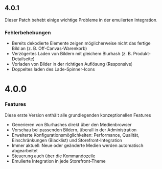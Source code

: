 ## 4.0.1

Dieser Patch behebt einige wichtige Probleme in der emulierten Integration.

### Fehlerbehebungen

- Bereits dekodierte Elemente zeigen möglicherweise nicht das fertige Bild an (z. B. Off-Canvas-Warenkorb)
- Verzögertes Laden von Bildern mit gleichem Blurhash (z. B. Produkt-Detailseite)
- Vorladen von Bilder in der richtigen Auflösung (Responsive)
- Doppeltes laden des Lade-Spinner-Icons


# 4.0.0

### Features

Diese erste Version enthält alle grundlegenden konzeptionellen Features

- Generieren von Blurhashes direkt über den Medienbrowser
- Vorschau bei passenden Bildern, überall in der Administration
- Erweiterte Konfigurationsmöglichkeiten: Performance, Qualität, Einschränkungen (Blacklist) und Storefront-Integration
- Immer aktuell: Neue oder geänderte Medien werden automatisch abgearbeitet
- Steuerung auch über die Kommandozeile
- Emulierte Integration in jede Storefront-Theme
